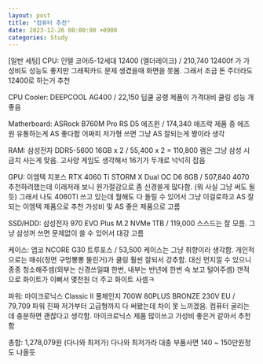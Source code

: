 ```yaml
---
layout: post
title: "컴퓨터 추천"
date: 2023-12-26 00:00:00 +0900
categories: Study
---
```

[일반 세팅]
CPU: 인텔 코어i5-12세대 12400 (엘더레이크) / 210,740
12400f 가 가성비도 성능도 좋지만 그래픽카드 문제 생겼을때 화면을 못봄.
그래서 조금 돈 주더라도 12400로 하는거 추천

CPU Cooler: DEEPCOOL AG400 / 22,150
딥쿨 공랭 제품이 가격대비 쿨링 성능 개 좋음

Matherboard: ASRock B760M Pro RS D5 에즈윈 / 174,340
애즈락 제품 중 에즈원 유통하는게 AS 좋다함
어짜피 저가형 쓰면 그냥 AS 잘되는게 짱이라 생각

RAM: 삼성전자 DDR5-5600 16GB x 2 /  55,400 x 2 = 110,800
램은 그냥 삼성 시금치 사는게 맞음. 고사양 게임도 생각해서 16기가 두개로 넉넉히 잡음

GPU: 이엠텍 지포스 RTX 4060 Ti STORM X Dual OC D6 8GB / 507,840
4070 추천하려했는데 이래저래 보니 원가절감으로 좀 신경쓸게 많다함. (뭐 사실 그냥 써도 될듯)
그래서 나도 4060TI 쓰고 있는데 뭘해도 다 돌릴 수 있어서 그냥 이걸로하고 AS 잘되는 이엠텍 제품으로 추천
가성비 및 AS 좋은 제품으로 고름

SSD/HDD: 삼성전자 970 EVO Plus M.2 NVMe 1TB / 119,000
스스드는 잘 모름. 그냥 삼성꺼 쓰면 문제없이 쓸 수 있어서 대강 고름

케이스: 앱코 NCORE G30 트루포스 / 53,500
케이스는 그냥 취향이라 생각함.
개인적으로는 매쉬(정면 구멍뽕뽕 뚤린거)가 쿨링 훨씬 잘되서 강추함.
대신 먼지낄 수 있으니 종종 청소해주셈(외부는 신경쓰일떄 한번, 내부는 반년에 한번 슥 보고 털어주셈)
갠적으로 화이트가 이뻐서 몇천원 더 주고 화이트 사셈ㅋ

파워: 마이크로닉스 Classic II 풀체인지 700W 80PLUS BRONZE 230V EU / 79,709
파워 진짜 저가부터 고급형까지 다 써봤는데 차이 못 느끼겠음.
컴퓨터 굴리는데 충분하면 괜찮다고 생각함.
마이크로닉스 제품 많이쓰고 가성비 좋은거 같아서 추천함

총합: 1,278,079원 (다나와 최저가)
다나와 최저가라 대충 부품사면 140 ~ 150만원정도 나올듯
